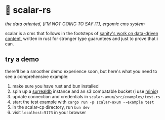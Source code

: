 # 🐲 scalar-rs
*the data oriented, [I'M NOT GOING TO SAY IT], ergomic cms system*

scalar is a cms that follows in the footsteps of [sanity's work on data-driven content](https://sanity.io), written in rust for stronger type guaruntees and just to prove that i can.

## try a demo

there'll be a smoother demo experience soon, but here's what you need to see a comprehensive example:
1. make sure you have rust and bun installed
2. spin up a [surrealdb](https://surrealdb.com) instance and an s3 compatable bucket (i use [minio](https://min.io))
3. update connection and credentials in ``scalar-axum/src/examples/test.rs``
4. start the test example with ``cargo run -p scalar-axum --example test``
5. in the scalar-cp directory, run ``bun dev``
6. visit ``localhost:5173`` in your browser
